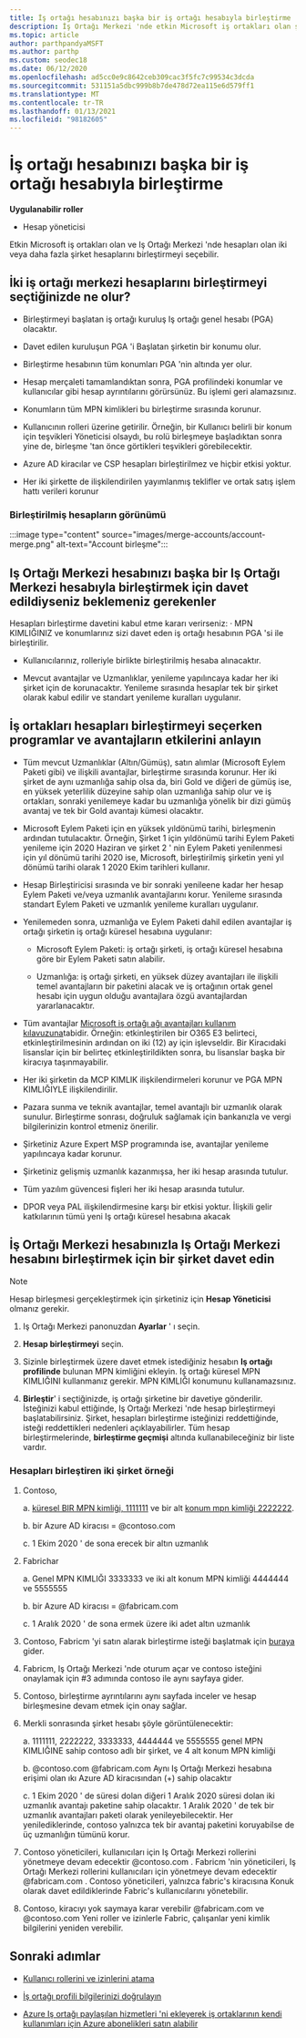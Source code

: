 ```yaml
---
title: İş ortağı hesabınızı başka bir iş ortağı hesabıyla birleştirme
description: İş Ortağı Merkezi 'nde etkin Microsoft iş ortakları olan şirketler için iş ortağı hesabı 'nı Iş Ortağı Merkezi 'nde başka bir iş ortağı hesabıyla birleştirmeyi öğrenin.
ms.topic: article
author: parthpandyaMSFT
ms.author: parthp
ms.custom: seodec18
ms.date: 06/12/2020
ms.openlocfilehash: ad5cc0e9c8642ceb309cac3f5fc7c99534c3dcda
ms.sourcegitcommit: 531151a5dbc999b8b7de478d72ea115e6d579ff1
ms.translationtype: MT
ms.contentlocale: tr-TR
ms.lasthandoff: 01/13/2021
ms.locfileid: "98182605"
---
```

# <a name="merge-your-partner-account-with-another-partner-account"></a>İş ortağı hesabınızı başka bir iş ortağı hesabıyla birleştirme

**Uygulanabilir roller**

- Hesap yöneticisi

Etkin Microsoft iş ortakları olan ve Iş Ortağı Merkezi 'nde hesapları olan iki veya daha fazla şirket hesaplarını birleştirmeyi seçebilir.

## <a name="what-happens-when-two-partners-elect-to-merge-their-partner-center-accounts"></a>İki iş ortağı merkezi hesaplarını birleştirmeyi seçtiğinizde ne olur?

- Birleştirmeyi başlatan iş ortağı kuruluş Iş ortağı genel hesabı (PGA) olacaktır.

- Davet edilen kuruluşun PGA 'i Başlatan şirketin bir konumu olur.

- Birleştirme hesabının tüm konumları PGA 'nin altında yer olur.

- Hesap merçaleti tamamlandıktan sonra, PGA profilindeki konumlar ve kullanıcılar gibi hesap ayrıntılarını görürsünüz. Bu işlemi geri alamazsınız.

- Konumların tüm MPN kimlikleri bu birleştirme sırasında korunur.

- Kullanıcının rolleri üzerine getirilir. Örneğin, bir Kullanıcı belirli bir konum için teşvikleri Yöneticisi olsaydı, bu rolü birleşmeye başladıktan sonra yine de, birleşme 'tan önce görtikleri teşvikleri görebilecektir.

- Azure AD kiracılar ve CSP hesapları birleştirilmez ve hiçbir etkisi yoktur.

- Her iki şirkette de ilişkilendirilen yayımlanmış teklifler ve ortak satış işlem hattı verileri korunur

### <a name="view-of-merged-accounts"></a>Birleştirilmiş hesapların görünümü

:::image type="content" source="images/merge-accounts/account-merge.png" alt-text="Account birleşme":::

## <a name="what-to-expect-if-you-have-been-invited-to-merge-your-partner-center-account-with-another-partner-center-account"></a>Iş Ortağı Merkezi hesabınızı başka bir Iş Ortağı Merkezi hesabıyla birleştirmek için davet edildiyseniz beklemeniz gerekenler

Hesapları birleştirme davetini kabul etme kararı verirseniz: · MPN KIMLIĞINIZ ve konumlarınız sizi davet eden iş ortağı hesabının PGA 'si ile birleştirilir.

- Kullanıcılarınız, rolleriyle birlikte birleştirilmiş hesaba alınacaktır.

- Mevcut avantajlar ve Uzmanlıklar, yenileme yapılıncaya kadar her iki şirket için de korunacaktır. Yenileme sırasında hesaplar tek bir şirket olarak kabul edilir ve standart yenileme kuralları uygulanır.

## <a name="understand-the-impacts-to-programs-and-benefits-when-partners-elect-to-merge-accounts"></a>İş ortakları hesapları birleştirmeyi seçerken programlar ve avantajların etkilerini anlayın

- Tüm mevcut Uzmanlıklar (Altın/Gümüş), satın alımlar (Microsoft Eylem Paketi gibi) ve ilişkili avantajlar, birleştirme sırasında korunur. Her iki şirket de aynı uzmanlığa sahip olsa da, biri Gold ve diğeri de gümüş ise, en yüksek yeterlilik düzeyine sahip olan uzmanlığa sahip olur ve iş ortakları, sonraki yenilemeye kadar bu uzmanlığa yönelik bir dizi gümüş avantaj ve tek bir Gold avantajı kümesi olacaktır. 

- Microsoft Eylem Paketi için en yüksek yıldönümü tarihi, birleşmenin ardından tutulacaktır. Örneğin, Şirket 1 için yıldönümü tarihi Eylem Paketi yenileme için 2020 Haziran ve şirket 2 ' nin Eylem Paketi yenilenmesi için yıl dönümü tarihi 2020 ise, Microsoft, birleştirilmiş şirketin yeni yıl dönümü tarihi olarak 1 2020 Ekim tarihleri kullanır.

- Hesap Birleştiricisi sırasında ve bir sonraki yenileene kadar her hesap Eylem Paketi ve/veya uzmanlık avantajlarını korur. Yenileme sırasında standart Eylem Paketi ve uzmanlık yenileme kuralları uygulanır.

- Yenilemeden sonra, uzmanlığa ve Eylem Paketi dahil edilen avantajlar iş ortağı şirketin iş ortağı küresel hesabına uygulanır:

  - Microsoft Eylem Paketi: iş ortağı şirketi, iş ortağı küresel hesabına göre bir Eylem Paketi satın alabilir.

  - Uzmanlığa: iş ortağı şirketi, en yüksek düzey avantajları ile ilişkili temel avantajların bir paketini alacak ve iş ortağının ortak genel hesabı için uygun olduğu avantajlara özgü avantajlardan yararlanacaktır.

- Tüm avantajlar [Microsoft iş ortağı ağı avantajları kullanım kılavuzuna](https://aka.ms/partner-benefits-use-guide)tabidir. Örneğin: etkinleştirilen bir O365 E3 belirteci, etkinleştirilmesinin ardından on iki (12) ay için işlevseldir. Bir Kiracıdaki lisanslar için bir belirteç etkinleştirildikten sonra, bu lisanslar başka bir kiracıya taşınmayabilir.

- Her iki şirketin da MCP KIMLIK ilişkilendirmeleri korunur ve PGA MPN KIMLIĞIYLE ilişkilendirilir.

- Pazara sunma ve teknik avantajlar, temel avantajlı bir uzmanlık olarak sunulur. Birleştirme sonrası, doğruluk sağlamak için bankanızla ve vergi bilgilerinizin kontrol etmeniz önerilir.

- Şirketiniz Azure Expert MSP programında ise, avantajlar yenileme yapılıncaya kadar korunur.

- Şirketiniz gelişmiş uzmanlık kazanmışsa, her iki hesap arasında tutulur.

- Tüm yazılım güvencesi fişleri her iki hesap arasında tutulur. 

- DPOR veya PAL ilişkilendirmesine karşı bir etkisi yoktur. İlişkili gelir katkılarının tümü yeni Iş ortağı küresel hesabına akacak

## <a name="invite-a-company-to-merge-their-partner-center-account-with-your-partner-center-account"></a>İş Ortağı Merkezi hesabınızla Iş Ortağı Merkezi hesabını birleştirmek için bir şirket davet edin

>[!Note]
>Hesap birleşmesi gerçekleştirmek için şirketiniz için **Hesap Yöneticisi** olmanız gerekir.

1. Iş Ortağı Merkezi panonuzdan **Ayarlar** ' ı seçin. 

2. **Hesap birleştirmeyi** seçin.

3. Sizinle birleştirmek üzere davet etmek istediğiniz hesabın **Iş ortağı profilinde** bulunan MPN kimliğini ekleyin. Iş ortağı küresel MPN KIMLIĞINI kullanmanız gerekir. MPN KIMLIĞI konumunu kullanamazsınız.

4. **Birleştir**' i seçtiğinizde, iş ortağı şirketine bir davetiye gönderilir. İsteğinizi kabul ettiğinde, Iş Ortağı Merkezi 'nde hesap birleştirmeyi başlatabilirsiniz. Şirket, hesapları birleştirme isteğinizi reddettiğinde, isteği reddettikleri nedenleri açıklayabilirler. Tüm hesap birleştirmelerinde, **birleştirme geçmişi** altında kullanabileceğiniz bir liste vardır.
 
### <a name="example-of-two-companies-merging-accounts"></a>Hesapları birleştiren iki şirket örneği

1. Contoso, 

    a. [küresel BIR MPN kimliği, 1111111](https://partner.microsoft.com/pcv/accountsettings/connectedpartnerprofile) ve bir alt [konum mpn kimliği 2222222](https://partner.microsoft.com/pcv/accountsettings/locationsprofile).
  
    b. bir Azure AD kiracısı = @contoso.com
 
    c. 1 Ekim 2020 ' de sona erecek bir altın uzmanlık
2. Fabrichar
 
    a.  Genel MPN KIMLIĞI 3333333 ve iki alt konum MPN kimliği 4444444 ve 5555555

    b.  bir Azure AD kiracısı = @fabricam.com

    c.  1 Aralık 2020 ' de sona ermek üzere iki adet altın uzmanlık
3.  Contoso, Fabricm 'yi satın alarak birleştirme isteği başlatmak için [buraya](https://partner.microsoft.com/dashboard/account/merger) gider.
4.  Fabricm, Iş Ortağı Merkezi 'nde oturum açar ve contoso isteğini onaylamak için #3 adımında contoso ile aynı sayfaya gider.
5.  Contoso, birleştirme ayrıntılarını aynı sayfada inceler ve hesap birleşmesine devam etmek için onay sağlar.
6.  Merkli sonrasında şirket hesabı şöyle görüntülenecektir:

    a.  1111111, 2222222, 3333333, 4444444 ve 5555555 genel MPN KIMLIĞINE sahip contoso adlı bir şirket, ve 4 alt konum MPN kimliği
    
    b.  @contoso.com @fabricam.com Aynı Iş Ortağı Merkezi hesabına erişimi olan ıkı Azure AD kiracısından (+) sahip olacaktır
    
    c.  1 Ekim 2020 ' de süresi dolan diğeri 1 Aralık 2020 süresi dolan iki uzmanlık avantajı paketine sahip olacaktır. 1 Aralık 2020 ' de tek bir uzmanlık avantajları paketi olarak yenileyebilecektir. Her yenilediklerinde, contoso yalnızca tek bir avantaj paketini koruyabilse de üç uzmanlığın tümünü korur.
    
7.  Contoso yöneticileri, kullanıcıları için Iş Ortağı Merkezi rollerini yönetmeye devam edecektir @contoso.com . Fabricm 'nin yöneticileri, Iş Ortağı Merkezi rollerini kullanıcıları için yönetmeye devam edecektir @fabricam.com . Contoso yöneticileri, yalnızca fabric's kiracısına Konuk olarak davet edildiklerinde Fabric's kullanıcılarını yönetebilir.
8.  Contoso, kiracıyı yok saymaya karar verebilir @fabricam.com ve @contoso.com Yeni roller ve izinlerle Fabric, çalışanlar yeni kimlik bilgilerini yeniden verebilir.

## <a name="next-steps"></a>Sonraki adımlar

- [Kullanıcı rollerini ve izinlerini atama](permissions-overview.md)

- [İş ortağı profili bilgilerinizi doğrulayın](update-your-partner-profile.md)

- [Azure Iş ortağı paylaşılan hizmetleri 'ni ekleyerek iş ortaklarının kendi kullanımları için Azure abonelikleri satın alabilir](shared-services.md)
